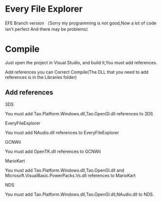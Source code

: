 Every File Explorer
===================
EFE Branch version （Sorry my programming is not good,Now a lot of code isn't perfect And there may be problems）

# Compile
Just open the project in Visual Studio, and build it,You must add references.

Add references you can Correct Compile(The DLL that you need to add references is in the Libraries folder)
## Add references
3DS

You must add Tao.Platform.Windows.dll,Tao.OpenGl.dll references to 3DS

EveryFileExplorer

You must add NAudio.dll references to EveryFileExplorer

GCNWii

You must add OpenTK.dll references to GCNWii

MarioKart

You must add Tao.Platform.Windows.dll,Tao.OpenGl.dll and Microsoft.VisualBasic.PowerPacks.Vs.dll references to MarioKart

NDS

You must add Tao.Platform.Windows.dll,Tao.OpenGl.dll,NAudio.dll to NDS.
